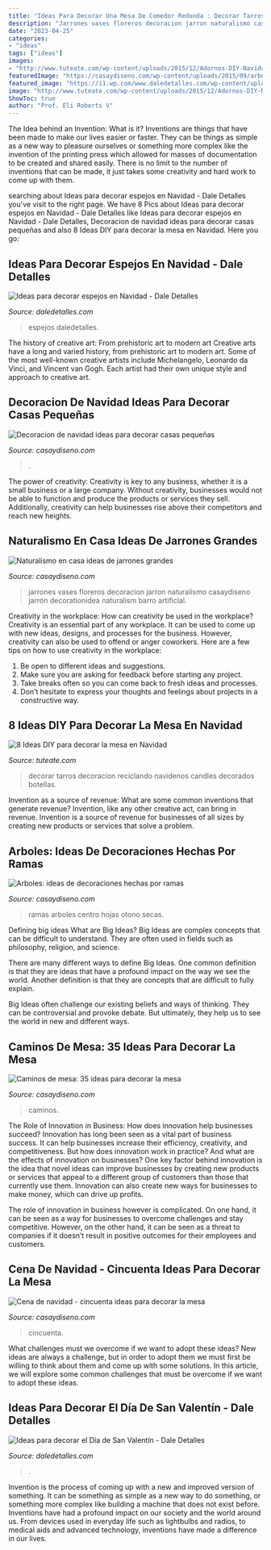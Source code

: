 ```yaml
---
title: "Ideas Para Decorar Una Mesa De Comedor Redonda : Decorar Tarros Decoracion Reciclando Navidenos Candles Decorados Botellas"
description: "Jarrones vases floreros decoracion jarron naturalismo casaydiseno jarrón decorationidea naturalism barro artificial"
date: "2023-04-25"
categories:
- "ideas"
tags: ["ideas"]
images:
- "http://www.tuteate.com/wp-content/uploads/2015/12/Adornos-DIY-Navidad-tarros-farolillos-velas-rustico.jpg"
featuredImage: "https://casaydiseno.com/wp-content/uploads/2015/09/arboles-ramas-decorar-casa-otono-centro-mesa-cena.jpg"
featured_image: "https://i1.wp.com/www.daledetalles.com/wp-content/uploads/2016/01/VAL13.jpg"
image: "http://www.tuteate.com/wp-content/uploads/2015/12/Adornos-DIY-Navidad-tarros-farolillos-velas-rustico.jpg"
ShowToc: true
author: "Prof. Eli Roberts V"
---
```



The Idea behind an Invention: What is it?
Inventions are things that have been made to make our lives easier or faster. They can be things as simple as a new way to pleasure ourselves or something more complex like the invention of the printing press which allowed for masses of documentation to be created and shared easily. There is no limit to the number of inventions that can be made, it just takes some creativity and hard work to come up with them.

	

		
searching about Ideas para decorar espejos en Navidad - Dale Detalles you've visit to the right page. We have 8 Pics about Ideas para decorar espejos en Navidad - Dale Detalles like Ideas para decorar espejos en Navidad - Dale Detalles, Decoracion de navidad ideas para decorar casas pequeñas and also 8 Ideas DIY para decorar la mesa en Navidad. Here you go:
		
    
## Ideas Para Decorar Espejos En Navidad - Dale Detalles

<img loading=lazy src="https://i0.wp.com/www.daledetalles.com/wp-content/uploads/2017/11/decorar-espejos-en-navidad5.jpg?resize=550%2C733" onerror="this.onerror=null;this.src='https://tse3.mm.bing.net/th?id=OIP.Okqdi2E98gjVY0UW7PxzeAHaJ3&amp;pid=15.1';" alt="Ideas para decorar espejos en Navidad - Dale Detalles">

_Source: daledetalles.com_

>espejos daledetalles. 

	

The history of creative art: From prehistoric art to modern art
Creative arts have a long and varied history, from prehistoric art to modern art. Some of the most well-known creative artists include Michelangelo, Leonardo da Vinci, and Vincent van Gogh. Each artist had their own unique style and approach to creative art.

    
## Decoracion De Navidad Ideas Para Decorar Casas Pequeñas

<img loading=lazy src="https://casaydiseno.com/wp-content/uploads/2015/09/decoracion-de-navidad-ideas-para-decorar-arbol-esquina.jpg" onerror="this.onerror=null;this.src='https://tse1.mm.bing.net/th?id=OIP.33c8-DEu-2iMZ8l-es_qhAHaJ3&amp;pid=15.1';" alt="Decoracion de navidad ideas para decorar casas pequeñas">

_Source: casaydiseno.com_

>. 

	

The power of creativity:
Creativity is key to any business, whether it is a small business or a large company. Without creativity, businesses would not be able to function and produce the products or services they sell. Additionally, creativity can help businesses rise above their competitors and reach new heights.

    
## Naturalismo En Casa Ideas De Jarrones Grandes

<img loading=lazy src="https://casaydiseno.com/wp-content/uploads/2015/04/naturalidad-salon-ideas-jarron-grande-rattan.jpg" onerror="this.onerror=null;this.src='https://tse1.mm.bing.net/th?id=OIP.wwIViuzrVrNwkWh1PgdVEQHaLH&amp;pid=15.1';" alt="Naturalismo en casa ideas de jarrones grandes">

_Source: casaydiseno.com_

>jarrones vases floreros decoracion jarron naturalismo casaydiseno jarrón decorationidea naturalism barro artificial. 

	

Creativity in the workplace: How can creativity be used in the workplace?
Creativity is an essential part of any workplace. It can be used to come up with new ideas, designs, and processes for the business. However, creativity can also be used to offend or anger coworkers. Here are a few tips on how to use creativity in the workplace: 
1. Be open to different ideas and suggestions.
2. Make sure you are asking for feedback before starting any project. 
3. Take breaks often so you can come back to fresh ideas and processes. 
4. Don’t hesitate to express your thoughts and feelings about projects in a constructive way.

    
## 8 Ideas DIY Para Decorar La Mesa En Navidad

<img loading=lazy src="http://www.tuteate.com/wp-content/uploads/2015/12/Adornos-DIY-Navidad-tarros-farolillos-velas-rustico.jpg" onerror="this.onerror=null;this.src='https://tse4.mm.bing.net/th?id=OIP._A8w9Nae_jEZ8PWcfd6KSQHaLH&amp;pid=15.1';" alt="8 Ideas DIY para decorar la mesa en Navidad">

_Source: tuteate.com_

>decorar tarros decoracion reciclando navidenos candles decorados botellas. 

	

Invention as a source of revenue: What are some common inventions that generate revenue?
Invention, like any other creative act, can bring in revenue. Invention is a source of revenue for businesses of all sizes by creating new products or services that solve a problem.

    
## Arboles: Ideas De Decoraciones Hechas Por Ramas

<img loading=lazy src="https://casaydiseno.com/wp-content/uploads/2015/09/arboles-ramas-decorar-casa-otono-centro-mesa-cena.jpg" onerror="this.onerror=null;this.src='https://tse4.mm.bing.net/th?id=OIP.4jytco5fqCslCpBXGDobZAHaLL&amp;pid=15.1';" alt="Arboles: ideas de decoraciones hechas por ramas">

_Source: casaydiseno.com_

>ramas arboles centro hojas otono secas. 

	

Defining big ideas
What are Big Ideas?
Big Ideas are complex concepts that can be difficult to understand. They are often used in fields such as philosophy, religion, and science.

There are many different ways to define Big Ideas. One common definition is that they are ideas that have a profound impact on the way we see the world. Another definition is that they are concepts that are difficult to fully explain.

Big Ideas often challenge our existing beliefs and ways of thinking. They can be controversial and provoke debate. But ultimately, they help us to see the world in new and different ways.

    
## Caminos De Mesa: 35 Ideas Para Decorar La Mesa

<img loading=lazy src="https://casaydiseno.com/wp-content/uploads/2015/10/caminos-de-mesa-estilo-contemporraneo-azul-blanco.jpg" onerror="this.onerror=null;this.src='https://tse4.mm.bing.net/th?id=OIP.K4LqNQFegvDvVW9VS3TjbQHaHa&amp;pid=15.1';" alt="Caminos de mesa: 35 ideas para decorar la mesa">

_Source: casaydiseno.com_

>caminos. 

	

The Role of Innovation in Business: How does innovation help businesses succeed?
Innovation has long been seen as a vital part of business success. It can help businesses increase their efficiency, creativity, and competitiveness. But how does innovation work in practice? And what are the effects of innovation on businesses?
One key factor behind innovation is the idea that novel ideas can improve businesses by creating new products or services that appeal to a different group of customers than those that currently use them. Innovation can also create new ways for businesses to make money, which can drive up profits.

The role of innovation in business however is complicated. On one hand, it can be seen as a way for businesses to overcome challenges and stay competitive. However, on the other hand, it can be seen as a threat to companies if it doesn’t result in positive outcomes for their employees and customers.

    
## Cena De Navidad - Cincuenta Ideas Para Decorar La Mesa

<img loading=lazy src="https://casaydiseno.com/wp-content/uploads/2015/09/original-centro.adornos.caseros.jpg" onerror="this.onerror=null;this.src='https://tse1.mm.bing.net/th?id=OIP.lVNLH8blftGg_silgXe5WgHaJ6&amp;pid=15.1';" alt="Cena de navidad - cincuenta ideas para decorar la mesa">

_Source: casaydiseno.com_

>cincuenta. 

	

What challenges must we overcome if we want to adopt these ideas?
New ideas are always a challenge, but in order to adopt them we must first be willing to think about them and come up with some solutions. In this article, we will explore some common challenges that must be overcome if we want to adopt these ideas.

    
## Ideas Para Decorar El Día De San Valentín - Dale Detalles

<img loading=lazy src="https://i1.wp.com/www.daledetalles.com/wp-content/uploads/2016/01/VAL13.jpg" onerror="this.onerror=null;this.src='https://tse1.mm.bing.net/th?id=OIP.2I0Qp94w-FmQhXrVGcxeKgHaLG&amp;pid=15.1';" alt="Ideas para decorar el Día de San Valentín - Dale Detalles">

_Source: daledetalles.com_

>. 

	

Invention is the process of coming up with a new and improved version of something. It can be something as simple as a new way to do something, or something more complex like building a machine that does not exist before. Inventions have had a profound impact on our society and the world around us. From devices used in everyday life such as lightbulbs and radios, to medical aids and advanced technology, inventions have made a difference in our lives.

